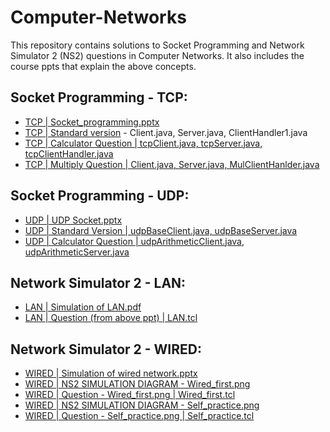 # Computer-Networks

This repository contains solutions to Socket Programming and Network Simulator 2 (NS2) questions in Computer Networks. It also includes the course ppts that explain the above concepts.

## Socket Programming - TCP:

- [TCP | Socket_programming.pptx](https://github.com/naganandana-n/Computer-Networks/blob/main/Socket-Programming/TCP/Socket_programming.pptx)
- [TCP | Standard version](https://github.com/naganandana-n/Computer-Networks/tree/main/Socket-Programming/TCP) - Client.java, Server.java, ClientHandler1.java
- [TCP | Calculator Question | tcpClient.java, tcpServer.java, tcpClientHandler.java](https://github.com/naganandana-n/Computer-Networks/tree/main/Socket-Programming/TCP/TCP%20Q%20-%20CALCULATOR)
- [TCP | Multiply Question | Client.java, Server.java, MulClientHanlder.java](https://github.com/naganandana-n/Computer-Networks/tree/main/Socket-Programming/TCP/TCP%20Q%20-%20MULTIPLY%20THE%20CLIENT%20RESULT%20BY%202)

## Socket Programming - UDP:

- [UDP | UDP Socket.pptx](https://github.com/naganandana-n/Computer-Networks/blob/main/Socket-Programming/UDP/UDP%20Socket.pptx)
- [UDP | Standard Version    | udpBaseClient.java, udpBaseServer.java](https://github.com/naganandana-n/Computer-Networks/tree/main/Socket-Programming/UDP)
- [UDP | Calculator Question | udpArithmeticClient.java, udpArithmeticServer.java](https://github.com/naganandana-n/Computer-Networks/tree/main/Socket-Programming/UDP/UDP%20Q%20-%20CALCULATOR)

## Network Simulator 2 - LAN:

- [LAN | Simulation of LAN.pdf](https://github.com/naganandana-n/Computer-Networks/blob/main/Network-Simulator-2%20(NS2)/LAN/Simulation%20of%20LAN.pdf)
- [LAN | Question (from above ppt) | LAN.tcl](https://github.com/naganandana-n/Computer-Networks/blob/main/Network-Simulator-2%20(NS2)/LAN/LAN.tcl)

## Network Simulator 2 - WIRED:

- [WIRED | Simulation of wired network.pptx](https://github.com/naganandana-n/Computer-Networks/blob/main/Network-Simulator-2%20(NS2)/WIRED/Simulation%20of%20wired%20network.pptx)
- [WIRED | NS2 SIMULATION DIAGRAM - Wired_first.png](https://github.com/naganandana-n/Computer-Networks/blob/main/Network-Simulator-2%20(NS2)/WIRED/NS2%20SIMULATION%20DIAGRAM%20-%20Wired_first%20.png)
- [WIRED | Question - Wired_first.png | Wired_first.tcl](https://github.com/naganandana-n/Computer-Networks/blob/main/Network-Simulator-2%20(NS2)/WIRED/Wired_first.tcl)
- [WIRED | NS2 SIMULATION DIAGRAM - Self_practice.png](https://github.com/naganandana-n/Computer-Networks/blob/main/Network-Simulator-2%20(NS2)/WIRED/NS2%20SIMULATION%20DIAGRAM%20-%20Self_practice.png)
- [WIRED | Question - Self_practice.png | Self_practice.tcl](https://github.com/naganandana-n/Computer-Networks/blob/main/Network-Simulator-2%20(NS2)/WIRED/Self_practice.tcl)
